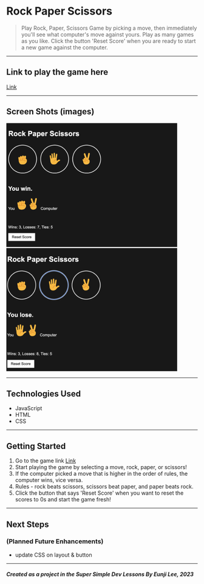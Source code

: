 # Rock Paper Scissors

> Play Rock, Paper, Scissors Game by picking a move, then immediately you'll see what computer's move against yours. Play as many games as you like. Click the button 'Reset Score' when you are ready to start a new game against the computer.

---

## Link to play the game here

[Link](https://eunjistewart.github.io/rock-paper-scissors/)

---

## Screen Shots (images)

<img src="./images/screenshot-game1.png" alt="rock paper scissors game" width="450" display="inline-block"/>

<img src="./images/screenshot-game2.png" alt="rock paper scissors game" width="450" display="inline-block"/>

---

## Technologies Used

- JavaScript
- HTML
- CSS

---

## Getting Started

1.  Go to the game link
    [Link](https://eunjistewart.github.io/rock-paper-scissors/)
2.  Start playing the game by selecting a move, rock, paper, or scissors!
3.  If the computer picked a move that is higher in the order of rules, the computer wins, vice versa.
4.  Rules - rock beats scissors, scissors beat paper, and paper beats rock.
5.  Click the button that says 'Reset Score' when you want to reset the scores to 0s and start the game fresh!

---

## Next Steps

### (Planned Future Enhancements)

- update CSS on layout & button

---

##### Created as a project in the Super Simple Dev Lessons By Eunji Lee, 2023
